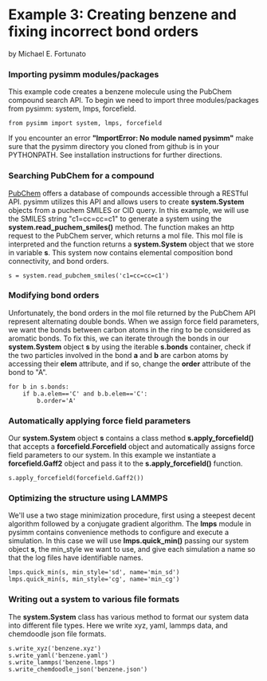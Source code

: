 Example 3: Creating benzene and fixing incorrect bond orders
============================================================
by Michael E. Fortunato

### Importing pysimm modules/packages

This example code creates a benzene molecule using the PubChem compound search API. To begin we need to import three modules/packages from pysimm: system, lmps, forcefield.

`from pysimm import system, lmps, forcefield`

If you encounter an error **"ImportError: No module named pysimm"** make sure that the pysimm directory you cloned from github is in your PYTHONPATH. See installation instructions for further directions.

### Searching PubChem for a compound

[PubChem](https://pubchem.ncbi.nlm.nih.gov/search/#collection=compounds) offers a database of compounds accessible through a RESTful API. pysimm utilizes this API and allows users to create **system.System** objects from a puchem SMILES or CID query. In this example, we will use the SMILES string "c1=cc=cc=c1" to generate a system using the **system.read_puchem_smiles()** method. The function makes an http request to the PubChem server, which returns a mol file. This mol file is interpreted and the function returns a **system.System** object that we store in variable **s**. This system now contains elemental composition bond connectivity, and bond orders.

`s = system.read_pubchem_smiles('c1=cc=cc=c1')`

### Modifying bond orders

Unfortunately, the bond orders in the mol file returned by the PubChem API represent alternating double bonds. When we assign force field parameters, we want the bonds between carbon atoms in the ring to be considered as aromatic bonds. To fix this, we can iterate through the bonds in our **system.System** object **s** by using the iterable **s.bonds** container, check if the two particles involved in the bond **a** and **b** are carbon atoms by accessing their **elem** attribute, and if so, change the **order** attribute of the bond to "A".

```
for b in s.bonds:
    if b.a.elem=='C' and b.b.elem=='C':
        b.order='A'
```

### Automatically applying force field parameters

Our **system.System** object **s** contains a class method **s.apply_forcefield()** that accepts a **forcefield.Forcefield** object and automatically assigns force field parameters to our system. In this example we instantiate a **forcefield.Gaff2** object and pass it to the **s.apply_forcefield()** function.

`s.apply_forcefield(forcefield.Gaff2())`

### Optimizing the structure using LAMMPS

We'll use a two stage minimization procedure, first using a steepest decent algorithm followed by a conjugate gradient algorithm. The **lmps** module in pysimm contains convenience methods to configure and execute a simulation. In this case we will use **lmps.quick_min()** passing our system object **s**, the min_style we want to use, and give each simulation a name so that the log files have identifiable names.

```
lmps.quick_min(s, min_style='sd', name='min_sd')
lmps.quick_min(s, min_style='cg', name='min_cg')
```

### Writing out a system to various file formats

The **system.System** class has various method to format our system data into different file types. Here we write xyz, yaml, lammps data, and chemdoodle json file formats.

```
s.write_xyz('benzene.xyz')
s.write_yaml('benzene.yaml')
s.write_lammps('benzene.lmps')
s.write_chemdoodle_json('benzene.json')
```